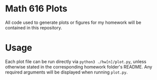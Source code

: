 # Math 616 Plots

All code used to generate plots or figures for my homework will be contained in this repository.

# Usage

Each plot file can be run directly via `python3 ./hw[n]/plot.py`, unless otherwise stated in the corresponding homework folder's README. Any required arguments will be displayed when running `plot.py`.
